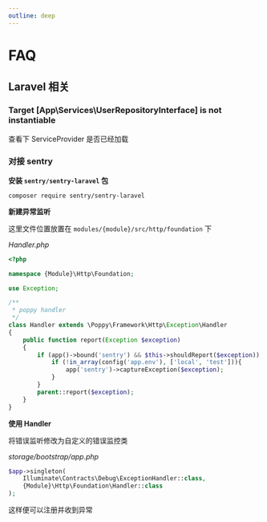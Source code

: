 ```yaml
---
outline: deep
---
```


# FAQ

## Laravel 相关

### Target \[App\Services\UserRepositoryInterface\] is not instantiable

查看下 ServiceProvider 是否已经加载


### 对接 sentry

**安装 `sentry/sentry-laravel` 包**

```
composer require sentry/sentry-laravel
```

**新建异常监听**

这里文件位置放置在 `modules/{module}/src/http/foundation` 下

_Handler.php_

```php
<?php

namespace {Module}\Http\Foundation;

use Exception;

/**
 * poppy handler
 */
class Handler extends \Poppy\Framework\Http\Exception\Handler
{
    public function report(Exception $exception)
    {
        if (app()->bound('sentry') && $this->shouldReport($exception)) {
            if (!in_array(config('app.env'), ['local', 'test'])){
                app('sentry')->captureException($exception);
            }
        }
        parent::report($exception);
    }
}

```

**使用 Handler**

将错误监听修改为自定义的错误监控类

_storage/bootstrap/app.php_

```php
$app->singleton(
	Illuminate\Contracts\Debug\ExceptionHandler::class,
	{Module}\Http\Foundation\Handler::class
);
```

这样便可以注册并收到异常
